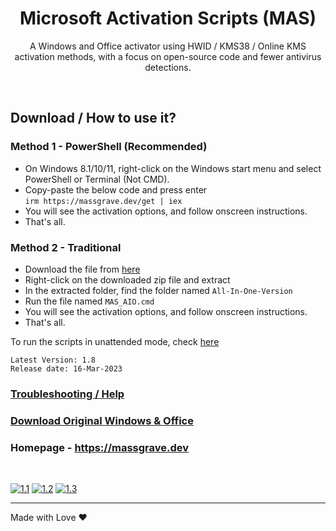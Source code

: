 <h1 align="center">Microsoft  Activation  Scripts (MAS)</h1>

<p align="center">A Windows and Office activator using HWID / KMS38 / Online KMS activation methods, with a focus on open-source code and fewer antivirus detections.</p><br>

## Download / How to use it?

### Method 1 - PowerShell (Recommended)

-   On Windows 8.1/10/11, right-click on the Windows start menu and select PowerShell or Terminal (Not CMD).
-   Copy-paste the below code and press enter\
    `irm https://massgrave.dev/get | iex`
-   You will see the activation options, and follow onscreen instructions.
-   That's all.

### Method 2 - Traditional

-   Download the file from [here](https://github.com/massgravel/Microsoft-Activation-Scripts/archive/refs/heads/master.zip)
-   Right-click on the downloaded zip file and extract
-   In the extracted folder, find the folder named `All-In-One-Version`
-   Run the file named `MAS_AIO.cmd`
-   You will see the activation options, and follow onscreen instructions.
-   That's all.

To run the scripts in unattended mode, check [here](https://massgrave.dev/command_line_switches.html)

```
Latest Version: 1.8
Release date: 16-Mar-2023
```

### [Troubleshooting / Help](https://massgrave.dev/troubleshoot.html)
### [Download Original Windows & Office](https://massgrave.dev/genuine-installation-media.html)
### Homepage - https://massgrave.dev
</br>

[![1.1]][1]
[![1.2]][2]
[![1.3]][3]

[1.1]: https://lookimg.com/images/2023/03/21/QTvjcD.png (Chat with us without signup)
[1.2]: https://lookimg.com/images/2023/03/21/QTvLyd.png (Chat with us)
[1.3]: https://lookimg.com/images/2023/03/21/QTvXBJ.png (Follow on twitter)

[1]: https://discord.gg/gjJEfq7ux8
[2]: https://t.me/Microsoft_Activation_Scripts
[3]: https://twitter.com/massgravel

---

Made with Love ❤️


